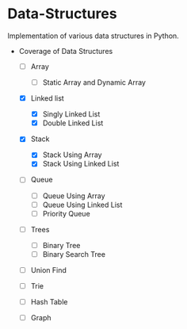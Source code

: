 # Data-Structures

Implementation of various data structures in Python.

- Coverage of Data Structures
    - [ ] Array
        - [ ] Static Array and Dynamic Array
    - [x] Linked list
        - [x] Singly Linked List
        - [x] Double Linked List
    - [x] Stack
        - [x] Stack Using Array
        - [x] Stack Using Linked List
    - [ ] Queue
        - [ ] Queue Using Array
        - [ ] Queue Using Linked List
        - [ ] Priority Queue
    - [ ] Trees
        - [ ] Binary Tree
        - [ ] Binary Search Tree
    - [ ] Union Find
    - [ ] Trie
    - [ ] Hash Table
    - [ ] Graph
     
